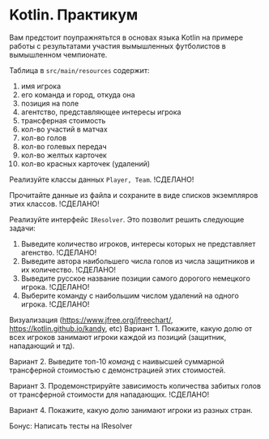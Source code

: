 # Kotlin. Практикум

Вам предстоит поупражнятьтся в основах языка
Kotlin на примере работы с результатами участия
вымышленных футболистов в вымышленном чемпионате.

Таблица в `src/main/resources` содержит:
1. имя игрока
2. его команда и город, откуда она
3. позиция на поле
4. агентство, представляющее интересы игрока
5. трансферная стоимость
6. кол-во участий в матчах
7. кол-во голов
8. кол-во голевых передач
9. кол-во желтых карточек
10. кол-во красных карточек (удалений)

Реализуйте классы данных `Player, Team`. !СДЕЛАНО!

Прочитайте данные из файла и сохраните
в виде списков экземпляров этих классов. !СДЕЛАНО!

Реализуйте интерфейс `IResolver`. Это
позволит решить следующие задачи: 
1. Выведите количество игроков, интересы которых не представляет агенство.  !СДЕЛАНО!
2. Выведите автора наибольшего числа голов из числа защитников и их количество. !СДЕЛАНО!
3. Выведите русское название позиции самого дорогого немецкого игрока. !СДЕЛАНО!
4. Выберите команду с наибольшим числом удалений на одного игрока. !СДЕЛАНО!

Визуализация (https://www.jfree.org/jfreechart/, https://kotlin.github.io/kandy, etc)
Вариант 1. 
Покажите, какую долю от всех игроков занимают игроки каждой из позиций (защитник, нападающий и тд). 

Вариант 2. 
Выведите топ-10 *команд* с наивысшей суммарной трансферной стоимостью с демонстрацией этих стоимостей. 

Вариант 3. 
Продемонстрируйте зависимость количества забитых голов от трансферной стоимости для нападающих.  !СДЕЛАНО!

Вариант 4.
Покажите, какую долю занимают игроки из разных стран.

Бонус:
Написать тесты на IResolver